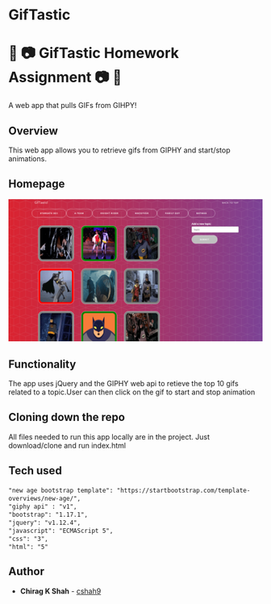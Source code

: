 # GifTastic

# :movie_camera: :camera: GifTastic Homework Assignment :camera: :movie_camera:
A web app that pulls GIFs from GIHPY!



## Overview

This web app allows you to retrieve gifs from GIPHY and start/stop animations.

## Homepage

![alt text](assets/images/screenshot.png "Screenshot of GifTastic! app")

## Functionality
The app uses jQuery and the GIPHY web api to retieve the top 10 gifs related to a topic.User can then click on the gif to start and stop animation

## Cloning down the repo
All files needed to run this app locally are in the project. Just download/clone and run index.html


## Tech used

    "new age bootstrap template": "https://startbootstrap.com/template-overviews/new-age/",
    "giphy api" : "v1",
    "bootstrap": "1.17.1",
    "jquery": "v1.12.4",
    "javascript": "ECMAScript 5",
    "css": "3",
    "html": "5"


## Author
* **Chirag K Shah** - [cshah9](https://github.com/cshah9)